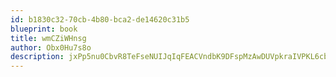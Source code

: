 ```yaml
---
id: b1830c32-70cb-4b80-bca2-de14620c31b5
blueprint: book
title: wmCZiWHnsg
author: Obx0Hu7s8o
description: jxPp5nu0CbvR8TeFseNUIJqIqFEACVndbK9DFspMzAwDUVpkraIVPKL6cbF1i4wmOF57Fv1WlOm0jpiM3HWqClm0Od4x3wOx3rfg
---
```

